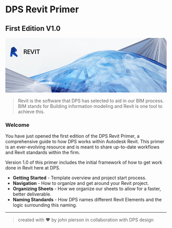 # DPS Revit Primer
## First Edition V1.0

![Revit](images/revitlogo.jpg)

>Revit is the software that DPS has selected to aid in our BIM process. BIM stands for Building information modeling and Revit is one tool to achieve this.

### Welcome
You have just opened the first edition of the DPS Revit Primer, a comprehensive guide to how DPS works within Autodesk Revit. This primer is an ever-evolving resource and is meant to share up-to-date workflows and Revit standards within the firm.

Version 1.0 of this primer includes the initial framework of how to get work done in Revit here at DPS.

* **Getting Started** - Template overview and project start process.
* **Navigation** - How to organize and get around your Revit project.
* **Organizing Sheets** - How we organize our sheets to allow for a faster, better deliverable.
* **Naming Standards** - How DPS names different Revit Elements and the logic surrounding this naming.

---
>created with :heart: by john pierson in collaboration with DPS design
